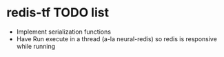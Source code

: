 # redis-tf TODO list

* Implement serialization functions
* Have Run execute in a thread (a-la neural-redis) so redis is responsive while running

